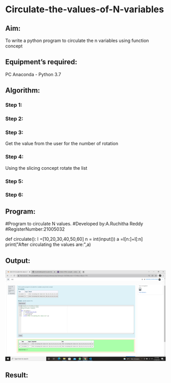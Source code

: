 # Circulate-the-values-of-N-variables
## Aim:
To write a python program to circulate the n variables using function concept
## Equipment’s required:
PC
Anaconda - Python 3.7
## Algorithm: 
### Step 1: 
### Step 2: 
### Step 3: 
Get the value from the user for the number of rotation
### Step 4: 
Using the slicing concept rotate the list

### Step 5: 
### Step 6: 
## Program:
#Program to circulate N values.
#Developed by:A.Ruchitha Reddy
#RegisterNumber:21005032

def circulate():
    l =[10,20,30,40,50,60]
    n = int(input())
    a =l[n:]+l[:n]
    print("After circulating the values are:",a)

## Output:
![output](https://github.com/RuchithaReddy28/Circulate-the-values-of-N-variables/blob/main/Screenshot%20(19).png?raw=true)

## Result:
